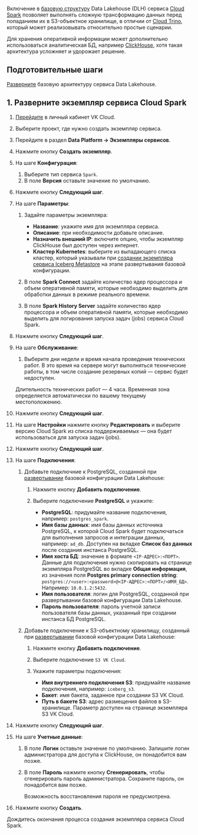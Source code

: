 Включение в [базовую структуру](../../quick-start) Data Lakehouse (DLH) сервиса [Cloud Spark](/ru/data-platform/spark) позволяет выполнять сложную трансформацию данных перед попаданием их в S3-объектное хранилище, в отличии от [Cloud Trino](/ru/data-processing/trino), который может реализовывать относительно простые сценарии.

Для хранения оперативной информации может дополнительно использоваться аналитическая БД, например [ClickHouse](/ru/data-platform/clickhouse), хотя такая архитектура усложняет и удорожает решение.

## Подготовительные шаги

[Разверните](../../quick-start) базовую архитектуру сервиса Data Lakehouse.

## 1. Разверните экземпляр сервиса Cloud Spark

1. [Перейдите](https://msk.cloud.vk.com/app/) в личный кабинет VK Cloud.
1. Выберите проект, где нужно создать экземпляр сервиса.
1. Перейдите в раздел **Data Platform → Экземпляры сервисов**.
1. Нажмите кнопку **Создать экземпляр**.
1. На шаге **Конфигурация**:

   1. Выберите тип сервиса `Spark`.
   1. В поле **Версия** оставьте значение по умолчанию.

1. Нажмите кнопку **Следующий шаг**.
1. На шаге **Параметры**:

   1. Задайте параметры экземпляра:

      - **Название**: укажите имя для экземпляра сервиса.
      - **Описание**: при необходимости добавьте описание.
      - **Назначить внешний IP**: включите опцию, чтобы экземпляр ClickHouse был доступен через интернет.
      - **Кластер Kubernetes**: выберите из выпадающего списка кластер, который указывали при [создании экземпляра сервиса Iceberg Metastore](/ru/data-processing/dlh/quick-start#create_iceberg_instance) на этапе развертывания базовой конфигурации.
   
   1. В поле **Spark Connect** задайте количество ядер процессора и объем оперативной памяти, которые необходимо выделить для обработки данных в режиме реального времени.
   1. В поле **Spark History Server** задайте количество ядер процессора и объем оперативной памяти, которые необходимо выделить для логирования запуска задач (jobs) сервиса Cloud Spark.

1. Нажмите кнопку **Следующий шаг**.
1. На шаге **Обслуживание**:

   1. Выберите дни недели и время начала проведения технических работ. В это время на сервере могут выполняться технические работы, в том числе создание резервных копий — сервис будет недоступен.

    <info>

    Длительность технических работ — 4 часа. Временная зона определяется автоматически по вашему текущему местоположению.

    </info>

1. Нажмите кнопку **Следующий шаг**.
1. На шаге **Настройки** нажмите кнопку **Редактировать** и выберите версию Cloud Spark из списка поддерживаемых — она будет использоваться для запуска задач (jobs).
1. Нажмите кнопку **Следующий шаг**.
1. На шаге **Подключения**:

    1. Добавьте подключние к PostgreSQL, созданной при [развертывании](/ru/data-processing/dlh/quick-start#create_postgresql_instance) базовой конфигурации Data Lakehouse:
  
        1. Нажмите кнопку **Добавить подключение**.
        1. Выберите подключение **PostgreSQL** и укажите:
        
            * **PostgreSQL**: придумайте название подключения, например: `postgres_spark`.
            * **Имя базы данных**: имя базы данных источника PostgreSQL, к которой Cloud Spark будет подключаться для выполнения запросов и интеграции данных, например: `ad_db`. Доступен на вкладке **Список баз данных** после создания инстанса PostgreSQL.
            * **Имя хоста БД**: значение в формате `<IP-АДРЕС>:<ПОРТ>`. Данные для подключения нужно скопировать на странице экземпляра PostgreSQL во вкладке **Общая информация**, из значения поля **Postgres primary connection string**: `postgres://<user>:<password>@<IP-АДРЕС>:<ПОРТ>/<ИМЯ_БД>`. Например: `10.0.1.2:5432`.
            * **Имя пользователя**: логин для PostgreSQL, созданной при развертывании базовой конфигурации Data Lakehouse.
            * **Пароль пользователя**: пароль учетной записи пользователя базы данных, указанный при создании инстанса БД PostgreSQL.

   1. Добавьте подключение к S3-объектному хранилищу, созданный при [развертывании](/ru/data-processing/dlh/quick-start#create_trino_instance) базовой конфигурации Data Lakehouse:

        1. Нажмите кнопку **Добавить подключение**.
        1. Выберите подключение `S3 VK Cloud`.
        1. Укажите параметры подключения:
            
            * **Имя внутреннего подключения S3**: придумайте название подключения, например: `iceberg_s3`.
            * **Бакет**: имя бакета, заданное при создании S3 VK Cloud.
            * **Путь в бакете S3**: адрес размещения файлов в S3-хранилище. Параметр доступен на странице экземпляра S3 VK Cloud.

1. Нажмите кнопку **Следующий шаг**.
1. На шаге **Учетные данные**:
   
    1. В поле **Логин** оставьте значение по умолчанию. Запишите логин администратора для доступа к ClickHouse, он понадобится вам позже.
    1. В поле **Пароль** нажмите кнопку **Сгенерировать**, чтобы сгенерировать пароль администратора. Сохраните пароль, он понадобится вам позже.

        <warn>

        Возможность восстановления пароля не предусмотрена.

        </warn>
   
1. Нажмите кнопку **Создать**.

Дождитесь окончания процесса создания экземпляра сервиса Cloud Spark.
